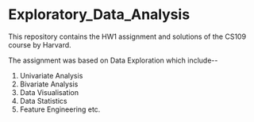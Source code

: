 # Exploratory_Data_Analysis

This repository contains the HW1 assignment and solutions of the CS109 course by Harvard.

The assignment was based on Data Exploration which include--

1. Univariate Analysis
2. Bivariate Analysis
3. Data Visualisation
4. Data Statistics
5. Feature Engineering etc.
